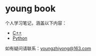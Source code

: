 # young book
个人学习笔记，涵盖以下内容：

* [C++](gitbook/cpp/SUMMARY.md)
* [Python](gitbook/python/SUMMARY.md)


如有疑问请联系：<youngzhiyong@163.com>
